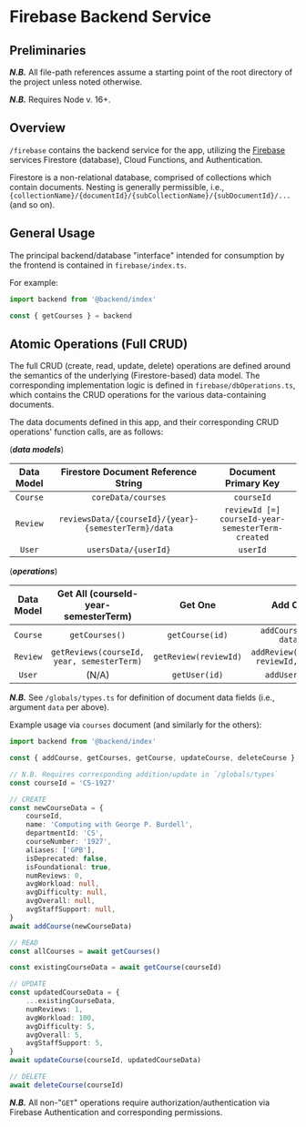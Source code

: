 # Firebase Backend Service

## Preliminaries

**_N.B._** All file-path references assume a starting point of the root directory of the project unless noted otherwise.

**_N.B._** Requires Node v. 16+.

## Overview

`/firebase` contains the backend service for the app, utilizing the [Firebase](https://firebase.google.com/) services Firestore (database), Cloud Functions, and Authentication.

Firestore is a non-relational database, comprised of collections which contain documents. Nesting is generally permissible, i.e., `{collectionName}/{documentId}/{subCollectionName}/{subDocumentId}/...` (and so on).

## General Usage

The principal backend/database "interface" intended for consumption by the frontend is contained in `firebase/index.ts`.

For example:

```ts
import backend from '@backend/index'

const { getCourses } = backend
```

## Atomic Operations (Full CRUD)

The full CRUD (create, read, update, delete) operations are defined around the semantics of the underlying (Firestore-based) data model. The corresponding implementation logic is defined in `firebase/dbOperations.ts`, which contains the CRUD operations for the various data-containing documents.

The data documents defined in this app, and their corresponding CRUD operations' function calls, are as follows:

(**_data models_**)

| Data Model |         Firestore Document Reference String         |               Document Primary Key                |
| :--------: | :-------------------------------------------------: | :-----------------------------------------------: |
|  `Course`  |                 `coreData/courses`                  |                    `courseId`                     |
|  `Review`  | `reviewsData/{courseId}/{year}-{semesterTerm}/data` | `reviewId [=] courseId-year-semesterTerm-created` |
|   `User`   |                `usersData/{userId}`                 |                     `userId`                      |

(**_operations_**)

| Data Model |    Get All (courseId-year-semesterTerm)    |        Get One        |               Add One               |               Update One               |            Delete One            |
| :--------: | :----------------------------------------: | :-------------------: | :---------------------------------: | :------------------------------------: | :------------------------------: |
|  `Course`  |               `getCourses()`               |    `getCourse(id)`    |        `addCourse(id, data)`        |        `updateCourse(id, data)`        |        `deleteCourse(id)`        |
|  `Review`  | `getReviews(courseId, year, semesterTerm)` | `getReview(reviewId)` | `addReview(userId, reviewId, data)` | `updateReview(userId, reviewId, data)` | `deleteReview(userId, reviewId)` |
|   `User`   |                   (N/A)                    |     `getUser(id)`     |            `addUser(id)`            |            `updateUser(id)`            |         `deleteUser(id)`         |

**_N.B._** See `/globals/types.ts` for definition of document data fields (i.e., argument `data` per above).

Example usage via `courses` document (and similarly for the others):

```ts
import backend from '@backend/index'

const { addCourse, getCourses, getCourse, updateCourse, deleteCourse } = backend

// N.B. Requires corresponding addition/update in `/globals/types`
const courseId = 'CS-1927'

// CREATE
const newCourseData = {
	courseId,
	name: 'Computing with George P. Burdell',
	departmentId: 'CS',
	courseNumber: '1927',
	aliases: ['GPB'],
	isDeprecated: false,
	isFoundational: true,
	numReviews: 0,
	avgWorkload: null,
	avgDifficulty: null,
	avgOverall: null,
	avgStaffSupport: null,
}
await addCourse(newCourseData)

// READ
const allCourses = await getCourses()

const existingCourseData = await getCourse(courseId)

// UPDATE
const updatedCourseData = {
	...existingCourseData,
	numReviews: 1,
	avgWorkload: 100,
	avgDifficulty: 5,
	avgOverall: 5,
	avgStaffSupport: 5,
}
await updateCourse(courseId, updatedCourseData)

// DELETE
await deleteCourse(courseId)
```

**_N.B._** All non-"`GET`" operations require authorization/authentication via Firebase Authentication and corresponding permissions.
